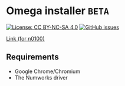 # Omega installer ```BETA```

[![License: CC BY-NC-SA 4.0](https://img.shields.io/badge/License-CC%20BY--NC--SA%204.0-lightgrey.svg?logo=creative%20commons&style=for-the-badge)](https://creativecommons.org/licenses/by-nc-sa/4.0/)
[![GitHub issues](https://img.shields.io/github/issues/Omega-Numworks/Omega.svg?logo=git&style=for-the-badge)](https://github.com/Omega-Numworks/Online-Installer/issues)

[Link (for n0100)](https://omega-numworks.github.io/installer/omega/n0100)

## Requirements

* Google Chrome/Chromium
* The Numworks driver

<!--## Credits-->
